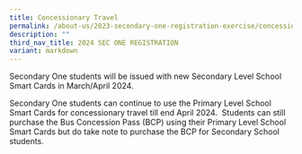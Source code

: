 ```yaml
---
title: Concessionary Travel
permalink: /about-us/2023-secondary-one-registration-exercise/concessionary-travel/
description: ""
third_nav_title: 2024 SEC ONE REGISTRATION
variant: markdown
---
```

Secondary One students will be issued with new Secondary Level School Smart Cards in March/April 2024.

  

Secondary One students can continue to use the Primary Level School Smart Cards for concessionary travel till end April 2024.  Students can still purchase the Bus Concession Pass (BCP) using their Primary Level School Smart Cards but do take note to purchase the BCP for Secondary School students.